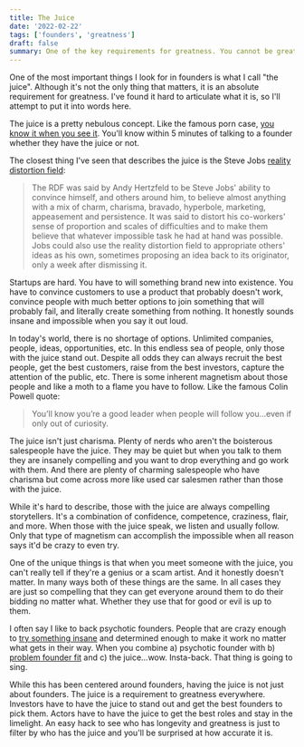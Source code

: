 ```yaml
---
title: The Juice
date: '2022-02-22'
tags: ['founders', 'greatness']
draft: false
summary: One of the key requirements for greatness. You cannot be great without the juice.
---
```


One of the most important things I look for in founders is what I call "the juice". Although it's not the only thing that matters, it is an absolute requirement for greatness. I've found it hard to articulate what it is, so I'll attempt to put it into words here. 

The juice is a pretty nebulous concept. Like the famous porn case, [you know it when you see it](https://en.wikipedia.org/wiki/I_know_it_when_I_see_it). You'll know within 5 minutes of talking to a founder whether they have the juice or not.

The closest thing I've seen that describes the juice is the Steve Jobs [reality distortion field](https://en.wikipedia.org/wiki/Reality_distortion_field): 

> The RDF was said by Andy Hertzfeld to be Steve Jobs' ability to convince himself, and others around him, to believe almost anything with a mix of charm, charisma, bravado, hyperbole, marketing, appeasement and persistence. It was said to distort his co-workers' sense of proportion and scales of difficulties and to make them believe that whatever impossible task he had at hand was possible. Jobs could also use the reality distortion field to appropriate others' ideas as his own, sometimes proposing an idea back to its originator, only a week after dismissing it.

Startups are hard. You have to will something brand new into existence. You have to convince customers to use a product that probably doesn't work, convince people with much better options to join something that will probably fail, and literally create something from nothing. It honestly sounds insane and impossible when you say it out loud.

In today's world, there is no shortage of options. Unlimited companies, people, ideas, opportunities, etc. In this endless sea of people, only those with the juice stand out. Despite all odds they can always recruit the best people, get the best customers, raise from the best investors, capture the attention of the public, etc. There is some inherent magnetism about those people and like a moth to a flame you have to follow. Like the famous Colin Powell quote:

> You’ll know you’re a good leader when people will follow you...even if only out of curiosity.

The juice isn't just charisma. Plenty of nerds who aren't the boisterous salespeople have the juice. They may be quiet but when you talk to them they are insanely compelling and you want to drop everything and go work with them. And there are plenty of charming salespeople who have charisma but come across more like used car salesmen rather than those with the juice. 

While it's hard to describe, those with the juice are always compelling storytellers. It's a combination of confidence, competence, craziness, flair, and more. When those with the juice speak, we listen and usually follow. Only that type of magnetism can accomplish the impossible when all reason says it'd be crazy to even try.

One of the unique things is that when you meet someone with the juice, you can't really tell if they're a genius or a scam artist. And it honestly doesn't matter. In many ways both of these things are the same. In all cases they are just so compelling that they can get everyone around them to do their bidding no matter what. Whether they use that for good or evil is up to them.

I often say I like to back psychotic founders. People that are crazy enough to [try something insane](/blog/pick-hard-problems) and determined enough to make it work no matter what gets in their way. When you combine a) psychotic founder with b) [problem founder fit](/blog/problem-founder-fit) and c) the juice...wow. Insta-back. That thing is going to sing. 

While this has been centered around founders, having the juice is not just about founders. The juice is a requirement to greatness everywhere. Investors have to have the juice to stand out and get the best founders to pick them. Actors have to have the juice to get the best roles and stay in the limelight. An easy hack to see who has longevity and greatness is just to filter by who has the juice and you'll be surprised at how accurate it is.